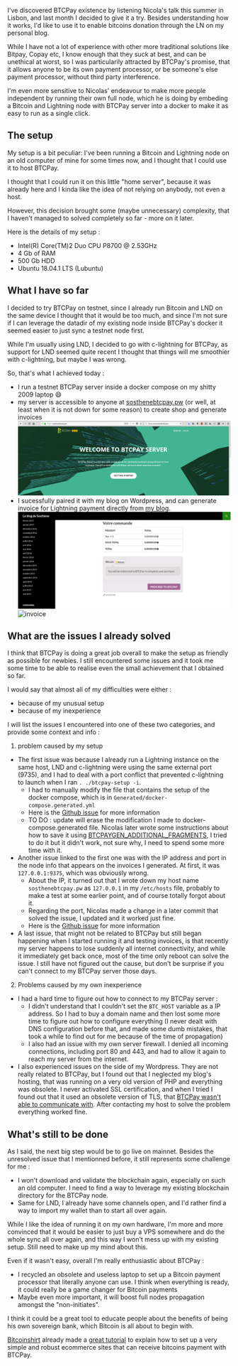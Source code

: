 I've discovered BTCPay existence by listening Nicola's talk this summer in Lisbon, and last month I decided to give it a try. Besides understanding how it works, I'd like to use it to enable bitcoins donation through the LN on my personal blog. 

While I have not a lot of experience with other more traditional solutions like Bitpay, Copay etc, I know enough that they suck at best, and can be unethical at worst, so I was particularily attracted by BTCPay's promise, that it allows anyone to be its own payment processor, or be someone's else payment processor, without third party interference. 

I'm even more sensitive to Nicolas' endeavour to make more people independent by running their own full node, which he is doing by embeding a Bitcoin and Lightning node with BTCPay server into a docker to make it as easy to run as a single click.

## The setup

My setup is a bit peculiar: I've been running a Bitcoin and Lightning node on an old computer of mine for some times now, and I thought that I could use it to host BTCPay. 

I thought that I could run it on this little "home server", because it was already here and I kinda like the idea of not relying on anybody, not even a host.

However, this decision brought some (maybe unnecessary) complexity, that I haven't managed to solved completely so far - more on it later.

Here is the details of my setup :
* Intel(R) Core(TM)2 Duo CPU     P8700  @ 2.53GHz
* 4 Gb of RAM
* 500 Gb HDD
* Ubuntu 18.04.1 LTS (Lubuntu)

## What I have so far

I decided to try BTCPay on testnet, since I already run Bitcoin and LND on the same device I thought that it would be too much, and since I'm not sure if I can leverage the datadir of my existing node inside BTCPay's docker it seemed easier to just sync a testnet node first.

While I'm usually using LND, I decided to go with c-lightning for BTCPay, as support for LND seemed quite recent I thought that things will me smoothier with c-lightning, but maybe I was wrong. 

So, that's what I achieved today :
* I run a testnet BTCPay server inside a docker compose on my shitty 2009 laptop :smile:
* my server is accessible to anyone at [sosthenebtcpay.pw](sosthenebtcpay.pw) (or well, at least when it is not down for some reason) to create shop and generate invoices
![sosthenebtcpay.pw](Images/sosthenebtcpay.pw.png)
* I sucessfully paired it with my blog on Wordpress, and can generate invoice for Lightning payment directly from [my blog](sosthene.net).
![blog](Images/sosthene1.png)
![invoice](Images/invoices.png)

## What are the issues I already solved

I think that BTCPay is doing a great job overall to make the setup as friendly as possible for newbies. I still encountered some issues and it took me some time to be able to realise even the small achievement that I obtained so far. 

I would say that almost all of my difficulties were either :
* because of my unusual setup
* because of my inexperience

I will list the issues I encountered into one of these two categories, and provide some context and info :
1. problem caused by my setup
* The first issue was because I already run a Lightning instance on the same host, LND and c-lightning were using the same external port (9735), and I had to deal with a port conflict that prevented c-lightning to launch when I ran `. ./btcpay-setup -i`.
	* I had to manually modify the file that contains the setup of the docker compose, which is in `Generated/docker-compose.generated.yml`
	* Here is the [Github issue](https://github.com/btcpayserver/btcpayserver-docker/issues/17) for more information
	* TO DO : update will erase the modification I made to docker-compose.generated file. Nicolas later wrote some instructions about how to save it using [BTCPAYGEN_ADDITIONAL_FRAGMENTS](https://github.com/btcpayserver/btcpayserver-docker#how-can-i-customize-the-generated-docker-compose-file), I tried to do it but it didn't work, not sure why, I need to spend some more time with it.
* Another issue linked to the first one was with the IP address and port in the node info that appears on the invoices I generated. At first, it was `127.0.0.1:9375`, which was obviously wrong. 
	* About the IP, it turned out that I wrote down my host name `sosthenebtcpay.pw` as `127.0.0.1` in my `/etc/hosts` file, probably to make a test at some earlier point, and of course totally forgot about it.
	* Regarding the port, Nicolas made a change in a later commit that solved the issue, I updated and it worked just fine. 
	* Here is the [Github issue](https://github.com/btcpayserver/btcpayserver-docker/issues/17) for more information
* A last issue, that might not be related to BTCPay but still began happening when I started running it and testing invoices, is that recently my server happens to lose suddenly all internet connectivity, and while it immediately get back once, most of the time only reboot can solve the issue. I still have not figured out the cause, but don't be surprise if you can't connect to my BTCPay server those days. 
2. Problems caused by my own inexperience
* I had a hard time to figure out how to connect to my BTCPay server :
	* I didn't understand that I couldn't set the `BTC_HOST` variable as a IP address. So I had to buy a domain name and then lost some more time to figure out how to configure everything (I never dealt with DNS configuration before that, and made some dumb mistakes, that took a while to find out for me because of the time of propagation)
	* I also had an issue with my own server firewall. I denied all incoming connections, including port 80 and 443, and had to allow it again to reach my server from the internet.
* I also experienced issues on the side of my Wordpress. They are not really related to BTCPay, but I found out that I neglected my blog's hosting, that was running on a very old version of PHP and everything was obsolete. I never activated SSL certification, and when I tried I found out that it used an obsolete version of TLS, that [BTCPay wasn't able to communicate with](https://github.com/btcpayserver/woocommerce-plugin/issues/10). After contacting my host to solve the problem everything worked fine.

## What's still to be done

As I said, the next big step would be to go live on mainnet. Besides the unresolved issue that I mentionned before, it still represents some challenge for me :
* I won't download and validate the blockchain again, especially on such an old computer. I need to find a way to leverage my existing blockchain directory for the BTCPay node.
* Same for LND, I already have some channels open, and I'd rather find a way to import my wallet than to start all over again.

While I like the idea of running it on my own hardware, I'm more and more convinced that it would be easier to just buy a VPS somewhere and do the whole sync all over again, and this way I won't mess up with my existing setup. Still need to make up my mind about this.

Even if it wasn't easy, overall I'm really enthusiastic about BTCPay :
* I recycled an obsolete and useless laptop to set up a Bitcoin payment processor that literally anyone can use. I think when everything is ready, it could really be a game changer for Bitcoin payments
* Maybe even more important, it will boost full nodes propagation amongst the "non-initiates".

I think it could be a great tool to educate people about the benefits of being his own sovereign bank, which Bitcoin is all about to begin with.

[Bitcoinshirt](https://bitcoinhackers.org/web/accounts/1672) already made a [great tutorial](https://bitcoinshirt.co/how-to-create-store-accept-bitcoin/) to explain how to set up a very simple and robust ecommerce sites that can receive bitcoins payment with BTCPay.